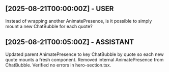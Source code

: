 ## [2025-08-21T00:00:00Z] - USER
Instead of wrapping another AnimatePresence, is it possible to simply mount a new ChatBubble for each quote?

## [2025-08-21T00:05:00Z] - ASSISTANT
Updated parent AnimatePresence to key ChatBubble by quote so each new quote mounts a fresh component. Removed internal AnimatePresence from ChatBubble. Verified no errors in hero-section.tsx.
